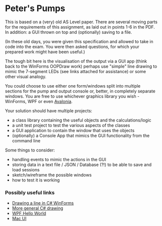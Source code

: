 # Peter's Pumps

This is based on a (very) old AS Level paper. There are several moving parts for the requirements of this assignment, as laid out in points 1-6 in the PDF. In addition: 
a GUI thrown on top and (optionally) saving to a file.  

(In these old days, you were given this specification and allowed to take in code into the exam. You were then asked questions, for which your prepared work might have been useful.) 

The tough bit here is the visualisation of the output via a GUI app (think back to the WinForms OOPDraw work) perhaps use "simple" line drawing to mimic the 7-segment LEDs (see links attached for assistance) or some other visual analogy.

You could choose to use either one form/windows split into multiple sections for the pump and output console or, better, in completely separate windows. You are free to use whichever graphics library you wish - WinForms, WPF or even [Avalonia](https://avaloniaui.net/).   

Your solution should have multiple projects:
- a class library containing the useful objects and the calculations/logic 
- a unit test project to test the various aspects of the classes  
- a GUI application to contain the window that uses the objects  
- (optionally) a Console App that mimics the GUI functionality from the command line

Some things to consider:
- handling events to mimic the actions in the GUI 
- storing data in a text file / JSON / Database (?!) to be able to save and load sessions 
- sketch/wireframe the possible windows 
- how to test it is working 

### Possibly useful links

- [Drawing a line in C# WinForms](http://stackoverflow.com/questions/5278149/draw-line-in-c-sharp)
- [More general C# drawing](https://docs.microsoft.com/en-us/dotnet/desktop/winforms/advanced/graphics-and-drawing-in-windows-forms?view=netframeworkdesktop-4.8)
- [WPF Hello World](https://docs.microsoft.com/en-us/visualstudio/get-started/csharp/tutorial-wpf?view=vs-2022)
- [Mac UI](https://docs.microsoft.com/en-us/xamarin/mac/get-started/hello-mac)
